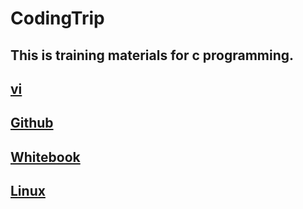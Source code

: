 # CodingTrip
## This is training materials for c programming.

## [vi](./Vi/README.md)

## [Github](./Github/README.md)

## [Whitebook](./whiteBook/README.md)

## [Linux](./linux/README.md)
